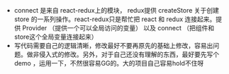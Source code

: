 - connect 是来自 react-redux上的模块， redux提供 createStore 关于创建 store 的一系列操作。react-redux只是帮忙把 react 和 redux 连接起来。提供 Provider （提供一个可以全局访问的变量） 以及 connect （把组件和 store这个全局变量连接起来）
- 写代码需要自己的逻辑清晰，修改最好不要再原先的基础上修改，容易出问题。做非侵入式的修改。另外，对于自己还没有理解的东西，最好要先写个demo ，运用一下，不然很容易GG的。大的项目自己容易hold不住呀